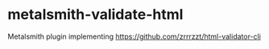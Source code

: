# metalsmith-validate-html
Metalsmith plugin implementing https://github.com/zrrrzzt/html-validator-cli
